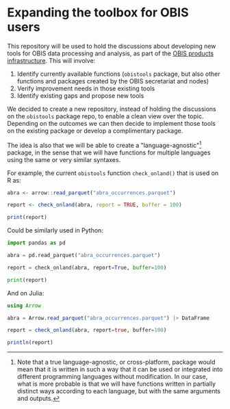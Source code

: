 # Expanding the toolbox for OBIS users

This repository will be used to hold the discussions about developing new tools for OBIS data processing and analysis, as part of the [OBIS products infrastructure](https://github.com/iobis/obis-hub). This will involve:

1. Identify currently available functions (`obistools` package, but also other functions and packages created by the OBIS secretariat and nodes)
2. Verify improvement needs in those existing tools
3. Identify existing gaps and propose new tools

We decided to create a new repository, instead of holding the discussions on the `obistools` package repo, to enable a clean view over the topic. Depending on the outcomes we can then decide to implement those tools on the existing package or develop a complimentary package.

The idea is also that we will be able to create a "language-agnostic"[^1] package, in the sense that we will have functions for multiple languages using the same or very similar syntaxes.

For example, the current `obistools` function `check_onland()` that is used on R as:

```r
abra <- arrow::read_parquet("abra_occurrences.parquet")

report <- check_onland(abra, report = TRUE, buffer = 100)

print(report)
```

Could be similarly used in Python:

```python
import pandas as pd

abra = pd.read_parquet("abra_occurrences.parquet")

report = check_onland(abra, report=True, buffer=100)

print(report)
```

And on Julia:

```julia
using Arrow

abra = Arrow.read_parquet("abra_occurrences.parquet") |> DataFrame

report = check_onland(abra, report=true, buffer=100)

println(report)
```

[^1]: Note that a true language-agnostic, or cross-platform, package would mean that it is written in such a way that it can be used or integrated into different programming languages without modification. In our case, what is more probable is that we will have functions written in partially distinct ways according to each language, but with the same arguments and outputs.
